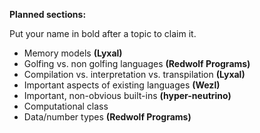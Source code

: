 **Planned sections:**

Put your name in bold after a topic to claim it.

- Memory models **(Lyxal)**
- Golfing vs. non golfing languages **(Redwolf Programs)**
- Compilation vs. interpretation vs. transpilation **(Lyxal)**
- Important aspects of existing languages **(Wezl)**
- Important, non-obvious built-ins **(hyper-neutrino)**
- Computational class
- Data/number types **(Redwolf Programs)**
